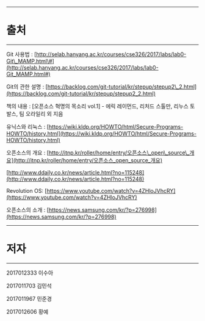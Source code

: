 
---

# 출처

---

Git 사용법 : [http://selab.hanyang.ac.kr/courses/cse326/2017/labs/lab0-Git\_MAMP.html\#](http://selab.hanyang.ac.kr/courses/cse326/2017/labs/lab0-Git_MAMP.html#)

Git의 관한 설명 : [https://backlog.com/git-tutorial/kr/stepup/stepup2\_2.html](https://backlog.com/git-tutorial/kr/stepup/stepup2_2.html)

책의 내용 : \[오픈소스 혁명의 목소리 vol.1\] - 에릭 레이먼드, 리처드 스톨만, 리누스 토발스, 팀 오라일리 외 지음

유닉스와 리눅스 : [https://wiki.kldp.org/HOWTO/html/Secure-Programs-HOWTO/history.html](https://wiki.kldp.org/HOWTO/html/Secure-Programs-HOWTO/history.html)

오픈소스의 개요  : [http://itnp.kr/roller/home/entry/오픈소스\_open\_source\_개요](http://itnp.kr/roller/home/entry/오픈소스_open_source_개요)

[http://www.ddaily.co.kr/news/article.html?no=115248](http://www.ddaily.co.kr/news/article.html?no=115248)

Revolution OS: [https://www.youtube.com/watch?v=4ZHloJVhcRY](https://www.youtube.com/watch?v=4ZHloJVhcRY)

오픈소스의 소개 : [https://news.samsung.com/kr/?p=276998](https://news.samsung.com/kr/?p=276998)

---

# 저자

---

2017012333 이수아

2017011703 김민석

2017011967 민준경

2017012606 황예

